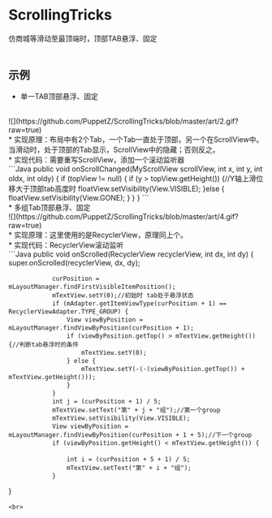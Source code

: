 # ScrollingTricks<BR>
  仿商城等滑动至最顶端时，顶部TAB悬浮、固定<BR><BR>
## 示例
* 单一TAB顶部悬浮、固定<br>
<br>
  ![](https://github.com/PuppetZ/ScrollingTricks/blob/master/art/2.gif?raw=true)<br>
  * 实现原理：布局中有2个Tab，一个Tab一直处于顶部，另一个在ScrollView中。当滑动时，处于顶部的Tab显示，ScrollView中的隐藏；否则反之。<br>
  * 实现代码：需要重写ScrollView，添加一个滚动监听器<br>
  ```Java
  public void onScrollChanged(MyScrollView scrollView, int x, int y, int oldx, int oldy) {
        if (topView != null) {
            if (y > topView.getHeight()) {//Y轴上滑位移大于顶部tab高度时
                floatView.setVisibility(View.VISIBLE);
            }else {
                floatView.setVisibility(View.GONE);
            }
        }
    }
    ```
    <br>
* 多组Tab顶部悬浮、固定<br>
  ![](https://github.com/PuppetZ/ScrollingTricks/blob/master/art/4.gif?raw=true)<br>
  * 实现原理：这里使用的是RecyclerView，原理同上个。<br>
  * 实现代码：RecyclerView滚动监听<br>
  ```Java
  public void onScrolled(RecyclerView recyclerView, int dx, int dy) {
                super.onScrolled(recyclerView, dx, dy);

                curPosition = mLayoutManager.findFirstVisibleItemPosition();
                mTextView.setY(0);//初始时 tab处于悬浮状态
                if (mAdapter.getItemViewType(curPosition + 1) == RecyclerViewAdapter.TYPE_GROUP) {
                    View viewByPosition = mLayoutManager.findViewByPosition(curPosition + 1);
                    if (viewByPosition.getTop() > mTextView.getHeight()) {//判断tab悬浮时的条件
                        mTextView.setY(0);
                    } else {
                        mTextView.setY(-(-(viewByPosition.getTop()) + mTextView.getHeight()));
                    }
                }
                int j = (curPosition + 1) / 5;
                mTextView.setText("第" + j + "组");//第一个group
                mTextView.setVisibility(View.VISIBLE);
                View viewByPosition = mLayoutManager.findViewByPosition(curPosition + 1 + 5);//下一个group
                if (viewByPosition.getHeight() < mTextView.getHeight()) {

                    int i = (curPosition + 5 + 1) / 5;
                    mTextView.setText("第" + i + "组");
                }
  }
  ```
  <br>
  

